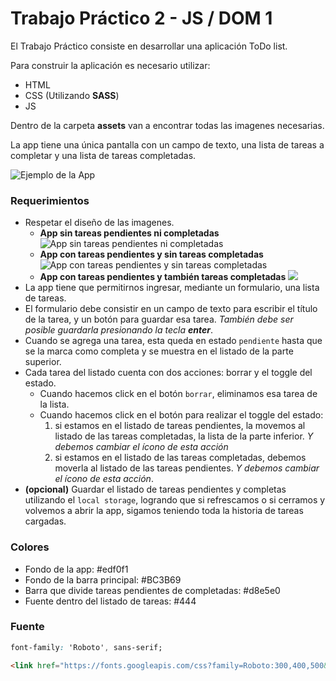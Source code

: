# Trabajo Práctico 2 - JS / DOM 1

El Trabajo Práctico consiste en desarrollar una aplicación ToDo list.

Para construir la aplicación es necesario utilizar:
  * HTML
  * CSS (Utilizando **SASS**)
  * JS

Dentro de la carpeta **assets** van a encontrar todas las imagenes necesarias.

La app tiene una única pantalla con un campo de texto, una lista de tareas a completar y una lista de tareas completadas.

![Ejemplo de la App](https://tp-js-dom-imgs-bszqofzpjo.now.sh/screencapture-file-Users-ezgonzalez-Downloads-todo-master-index-html-2019-05-12-18_57_51.png)

### **Requerimientos**

- Respetar el diseño de las imagenes.
  - **App sin tareas pendientes ni completadas**
  ![App sin tareas pendientes ni completadas](https://tp-js-dom-imgs-bszqofzpjo.now.sh/screencapture-file-Users-ezgonzalez-Downloads-todo-master-index-html-2019-05-12-18_56_39.png)
  - **App con tareas pendientes y sin tareas completadas**
  ![App con tareas pendientes y sin tareas completadas](https://tp-js-dom-imgs-bszqofzpjo.now.sh/screencapture-file-Users-ezgonzalez-Downloads-todo-master-index-html-2019-05-12-18_57_31.png)
  - **App con tareas pendientes y también tareas completadas**
  ![](https://files-qasekspeju.now.sh)
- La app tiene que permitirnos ingresar, mediante un formulario, una lista de tareas.
- El formulario debe consistir en un campo de texto para escribir el título de la tarea, y un botón para guardar esa tarea. _También debe ser posible guardarla presionando la tecla **enter**_.
- Cuando se agrega una tarea, esta queda en estado `pendiente` hasta que se la marca como completa y se muestra en el listado de la parte superior.
- Cada tarea del listado cuenta con dos acciones: borrar y el toggle del estado.
  - Cuando hacemos click en el botón `borrar`, eliminamos esa tarea de la lista.
  - Cuando hacemos click en el botón para realizar el toggle del estado:
    1) si estamos en el listado de tareas pendientes, la movemos al listado de las tareas completadas, la lista de la parte inferior. _Y debemos cambiar el ícono de esta acción_
    2) si estamos en el listado de las tareas completadas, debemos moverla al listado de las tareas pendientes. _Y debemos cambiar el ícono de esta acción_.
- **(opcional)** Guardar el listado de tareas pendientes y completas utilizando el `local storage`, logrando que si refrescamos o si cerramos y volvemos a abrir la app, sigamos teniendo toda la historia de tareas cargadas.

### **Colores**
- Fondo de la app: #edf0f1
- Fondo de la barra principal: #BC3B69
- Barra que divide tareas pendientes de completadas: #d8e5e0
- Fuente dentro del listado de tareas: #444

### **Fuente**
```css
font-family: 'Roboto', sans-serif;
```
```html
<link href="https://fonts.googleapis.com/css?family=Roboto:300,400,500&amp;subset=cyrillic" rel="stylesheet">
```
